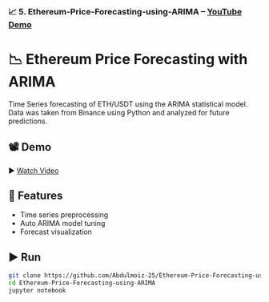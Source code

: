 
### 📈 5. Ethereum-Price-Forecasting-using-ARIMA – [YouTube Demo](https://youtu.be/ly0WtmLFs-w?si=UXBwlX9I66jpTZLo)

# 📉 Ethereum Price Forecasting with ARIMA

Time Series forecasting of ETH/USDT using the ARIMA statistical model. Data was taken from Binance using Python and analyzed for future predictions.

## 📽️ Demo
▶️ [Watch Video](https://youtu.be/ly0WtmLFs-w?si=UXBwlX9I66jpTZLo)

## 🧾 Features
- Time series preprocessing
- Auto ARIMA model tuning
- Forecast visualization

## ▶️ Run
```bash
git clone https://github.com/Abdulmoiz-25/Ethereum-Price-Forecasting-using-ARIMA.git
cd Ethereum-Price-Forecasting-using-ARIMA
jupyter notebook
